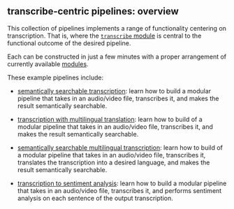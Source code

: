 ## transcribe-centric pipelines: overview

This collection of pipelines implements a range of functionality centering on transcription.  That is, where the [`transcribe` module](modules/transcribe.md) is central to the functional outcome of the desired pipeline.

Each can be constructed in just a few minutes with a proper arrangement of currently available [modules](/modules/overview.md).

These example pipelines include:

- [semantically searchable transcription](examples/transcribe/transcribe-semantic.md): learn how to build a modular pipeline that takes in an audio/video file, transcribes it, and makes the result semantically searchable.

- [transcription with multilingual translation](examples/transcribe/transcribe-multilingual.md): learn how to build of a modular pipeline that takes in an audio/video file, transcribes it, and makes the result semantically searchable.

- [semantically searchable multilingual transcription](examples/transcribe/transcribe-multilingual-semantic.md): learn how to build of a modular pipeline that takes in an audio/video file, transcribes it, translates the transcription into a desired language, and makes the result semantically searchable.

- [transcription to sentiment analysis](examples/transcribe/transcribe-sentiment.md): learn how to build a modular pipeline that takes in an audio/video file, transcribes it, and performs sentiment analysis on each sentence of the output transcription.



